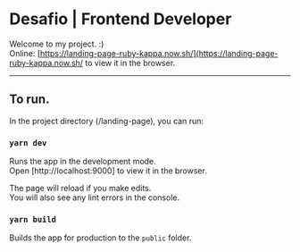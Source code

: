 # Desafio | Frontend Developer

Welcome to my project. :) <br />
Online: [https://landing-page-ruby-kappa.now.sh/](https://landing-page-ruby-kappa.now.sh/ to view it in the browser.

---

## To run.

In the project directory (/landing-page), you can run:

### `yarn dev`

Runs the app in the development mode.<br />
Open [http://localhost:9000] to view it in the browser.

The page will reload if you make edits.<br />
You will also see any lint errors in the console.

### `yarn build`

Builds the app for production to the `public` folder.<br />
